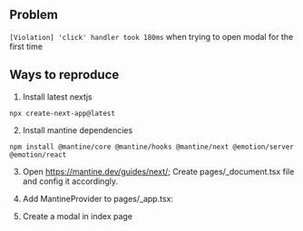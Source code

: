 ## Problem

`[Violation] 'click' handler took 180ms`
when trying to open modal for the first time

## Ways to reproduce

1. Install latest nextjs

`npx create-next-app@latest`

2. Install mantine dependencies

`npm install @mantine/core @mantine/hooks @mantine/next @emotion/server @emotion/react`

3. Open https://mantine.dev/guides/next/;
   Create pages/\_document.tsx file and config it accordingly.

4. Add MantineProvider to pages/\_app.tsx:

5. Create a modal in index page

